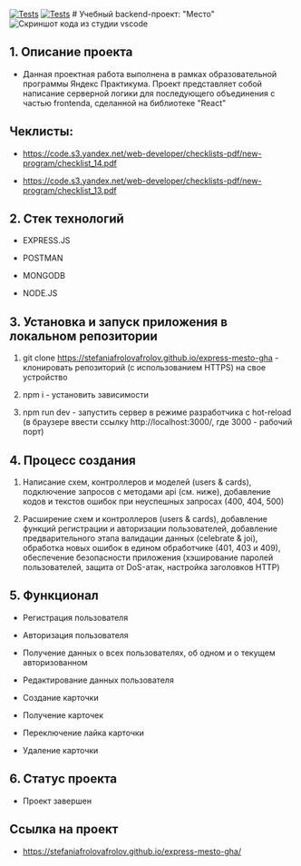 [![Tests](../../actions/workflows/tests-13-sprint.yml/badge.svg)](../../actions/workflows/tests-13-sprint.yml) [![Tests](../../actions/workflows/tests-14-sprint.yml/badge.svg)](../../actions/workflows/tests-14-sprint.yml)
                    # Учебный backend-проект: "Место"
![Скриншот кода из студии vscode](https://github.com/express-mesto-gha/blob/main/Screenshot-1545.png)

## 1. Описание проекта

- Данная проектная работа выполнена в рамках образовательной программы Яндекс Практикума. Проект представляет собой написание серверной логики для последующего объединения с частью frontendа, сделанной на библиотеке "React"

## Чеклисты:

- https://code.s3.yandex.net/web-developer/checklists-pdf/new-program/checklist_14.pdf

- https://code.s3.yandex.net/web-developer/checklists-pdf/new-program/checklist_13.pdf


## 2. Стек технологий

- EXPRESS.JS

- POSTMAN

- MONGODB

- NODE.JS

## 3. Установка и запуск приложения в локальном репозитории

1. git clone https://stefaniafrolovafrolov.github.io/express-mesto-gha - клонировать репозиторий (с использованием HTTPS) на свое устройство

2. npm i - установить зависимости

3. npm run dev - запустить сервер в режиме разработчика с hot-reload (в браузере ввести ссылку http://localhost:3000/, где 3000 - рабочий порт)

## 4. Процесс создания

1. Написание схем, контроллеров и моделей (users & cards), подключение запросов с методами api (см. ниже), добавление кодов и текстов ошибок при неуспешных запросах (400, 404, 500)

2. Расширение схем и контроллеров (users & cards), добавление функций регистрации и авторизации пользователей, добавление предварительного этапа валидации данных (celebrate & joi), обработка новых ошибок в едином обработчике (401, 403 и 409), обеспечение безопасности приложения (хэширование паролей пользователей, защита от DoS-атак, настройка заголовков HTTP)

## 5. Функционал

- Регистрация пользователя

- Авторизация пользователя

- Получение данных о всех пользователях, об одном и о текущем авторизованном

- Редактирование данных пользователя

- Создание карточки

- Получение карточек

- Переключение лайка карточки

- Удаление карточки

## 6. Статус проекта

- Проект завершен

## Cсылка на проект 

- https://stefaniafrolovafrolov.github.io/express-mesto-gha/

